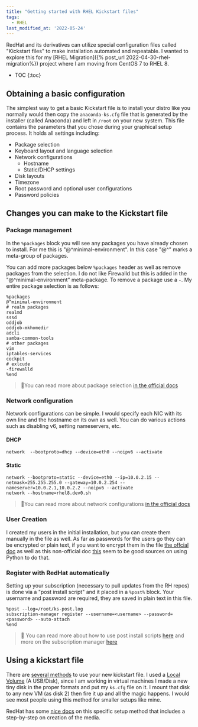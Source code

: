 ```yaml
---
title: "Getting started with RHEL Kickstart files"
tags:
  - RHEL
last_modified_at: '2022-05-24'
---
```

RedHat and its derivatives can utilize special configuration files called "Kickstart files" to make installation automated and repeatable. I wanted to explore this for my [RHEL Migration]({% post_url 2022-04-30-rhel-migration%}) project where I am moving from CentOS 7 to RHEL 8.

* TOC 
{:toc}

## Obtaining a basic configuration
The simplest way to get a basic Kickstart file is to install your distro like you normally would then copy the `anaconda-ks.cfg` file that is generated by the installer (called Anaconda) and left in `/root` on your new system. This file contains the parameters that you chose during your graphical setup process. It holds all settings including:

* Package selection
* Keyboard layout and language selection
* Network configurations
  * Hostname
  * Static/DHCP settings
* Disk layouts
* Timezone
* Root password and optional user configurations
* Password policies

## Changes you can make to the Kickstart file
### Package management
In the `%packages` block you will see any packages you have already chosen to install. For me this is "@^minimal-environment". In this case "@^" marks a meta-group of packages. 

You can add more packages below `%packages` header as well as remove packages from the selection. I do not like Firewalld but this is added in the "@^minimal-environment" meta-package. To remove a package use a `-`. My entire package selection is as follows:

```shell
%packages
@^minimal-environment
# realm packages
realmd
sssd
oddjob
oddjob-mkhomedir
adcli
samba-common-tools
# other packages
vim
iptables-services
cockpit
# exlcude
-firewalld
%end
```

> 📝You can read more about package selection [in the official docs](https://access.redhat.com/documentation/en-us/red_hat_enterprise_linux/7/html/installation_guide/sect-kickstart-syntax#sect-kickstart-packages)

### Network configuration
Network configurations can be simple. I would specify each NIC with its own line and the hostname on its own as well. You can do various actions such as disabling v6, setting nameservers, etc.

#### DHCP
```
network  --bootproto=dhcp --device=eth0 --noipv6 --activate
```

#### Static
```
network --bootproto=static --device=eth0 --ip=10.0.2.15 --netmask=255.255.255.0 --gateway=10.0.2.254 --nameserver=10.0.2.1,10.0.2.2 --noipv6 --activate
network --hostname=rhel8.dev0.sh
```

> 📝You can read more about network configurations [in the official docs](https://access.redhat.com/documentation/en-us/red_hat_enterprise_linux/7/html/installation_guide/sect-kickstart-syntax#sect-kickstart-commands)

### User Creation
I created my users in the initial installation, but you can create them manually in the file as well. As far as passwords for the users go they can be encrypted or plain text, if you want to encrypt them in the file [the offcial doc](https://access.redhat.com/solutions/44662) as well as this non-official doc [this](https://www.golinuxhub.com/2018/01/how-to-create-user-normal-and-root/) seem to be good sources on using Python to do that.

### Register with RedHat automatically
Setting up your subscription (necessary to pull updates from the RH repos) is done via a "post install script" and it placed in a `%post%` block. Your username and password are required, they are saved in plain text in this file.

```shell
%post --log=/root/ks-post.log
subscription-manager register --username=<username> --password=<password> --auto-attach
%end
```

> 📝 You can read more about how to use post install scripts [here](https://access.redhat.com/documentation/en-us/red_hat_enterprise_linux/7/html/installation_guide/sect-kickstart-syntax#sect-kickstart-postinstall) and more on the subscription manager [here](https://access.redhat.com/solutions/748313)

## Using a kickstart file
There are [several methods](https://access.redhat.com/documentation/en-us/red_hat_enterprise_linux/8/html/performing_an_advanced_rhel_installation/starting-kickstart-installations_installing-rhel-as-an-experienced-user) to use your new kickstart file. I used a [Local Volume](https://access.redhat.com/documentation/en-us/red_hat_enterprise_linux/8/html/performing_an_advanced_rhel_installation/starting-kickstart-installations_installing-rhel-as-an-experienced-user#starting-a-kickstart-installation-automatically-using-a-local-volume_starting-kickstart-installations) (A USB/Disk), since I am working in virtual machines I made a new tiny disk in the proper formats and put my `ks.cfg` file on it. I mount that disk to any new VM (as disk 2) then fire it up and all the magic happens. I would see most people using this method for smaller setups like mine.

RedHat has some [nice docs](https://access.redhat.com/documentation/en-us/red_hat_enterprise_linux/8/html/performing_an_advanced_rhel_installation/making-kickstart-files-available-to-the-installation-program_installing-rhel-as-an-experienced-user#making-a-kickstart-file-available-on-a-local-volume-for-automatic-loading_making-kickstart-files-available-to-the-installation-program) on this specific setup method that includes a step-by-step on creation of the media.



